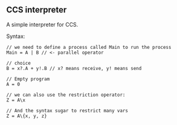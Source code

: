 ## CCS interpreter

A simple interpreter for CCS.

Syntax:

```
// we need to define a process called Main to run the process
Main = A | B // <- parallel operator

// choice
B = x?.A + y!.B // x? means receive, y! means send

// Empty program
A = 0

// we can also use the restriction operator:
Z = A\x

// And the syntax sugar to restrict many vars
Z = A\{x, y, z}
```

